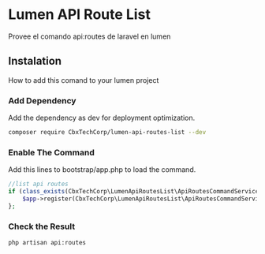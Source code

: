 # Lumen API Route List

Provee el comando api:routes de laravel en lumen

## Instalation

How to add this comand to your lumen project

### Add Dependency

Add the dependency as dev for deployment optimization.

``` bash
composer require CbxTechCorp/lumen-api-routes-list --dev
```

### Enable The Command

Add this lines to bootstrap/app.php to load the command.

``` php
//list api routes
if (class_exists(CbxTechCorp\LumenApiRoutesList\ApiRoutesCommandServiceProvider::class)) {
    $app->register(CbxTechCorp\LumenApiRoutesList\ApiRoutesCommandServiceProvider::class);
};
```

### Check the Result

```bash
php artisan api:routes
```